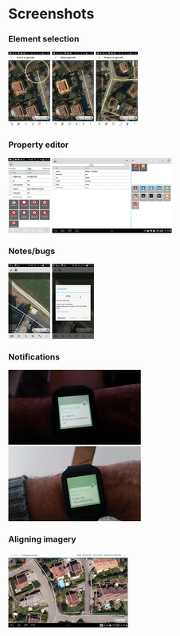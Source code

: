 # Screenshots

### Element selection
[![](images/node-selected-thumb.png)](images/node-selected.png) [![](images/way-selected-thumb.png)](images/way-selected.png) [![](images/relation-selected-thumb.png)](images/relation-selected.png)

### Property editor
[![](images/Tageditor-0.9.6-thumb.png)](images/Tageditor-0.9.6.png) [![](images/Tablet-layout-0.9.6-thumb.png)](images/Tablet-layout-0.9.6.png)

### Notes/bugs
[![](images/bug-thumb.png)](images/bug.png) [![](images/bug-display-thumb.png)](images/bug-display.png)

### Notifications
[![](images/notification-data-thumb.jpg)](images/notification-data.jpg) [![](images/notification-note-thumb.jpg)](images/notification-note.jpg)

### Aligning imagery
[![](images/aligning-imagery-thumb.png)](images/aligning-imagery.png)
